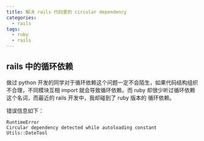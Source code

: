 ```yaml
---
title: 解决 rails 代码里的 circular dependency
categories:
  - rails
tags:
  - ruby
  - rails
---
```


## rails 中的循环依赖

做过 python 开发的同学对于循环依赖这个问题一定不会陌生，如果代码结构组织不合理，不同模块互相 import
就会导致循环依赖。而 ruby 却很少听过循环依赖这个名词，而最近的 rails 开发中，我却碰到了 ruby 版本的
循环依赖。

错误信息如下：

```
RuntimeError
Circular dependency detected while autoloading constant Utils::DateTool
```